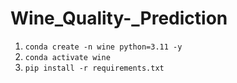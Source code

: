 # Wine_Quality-_Prediction

1. `conda create -n wine python=3.11 -y`
2. `conda activate wine`
3. `pip install -r requirements.txt`